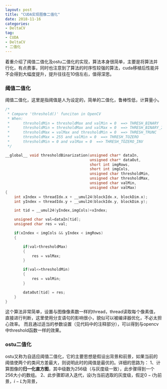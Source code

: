 ```yaml
---
layout: post
title: "CUDA实现图像二值化"
date: 2018-11-16
categories:
- DeltaCV
tag:
- CUDA
- DeltaCV
- 二值化
---
```


着重介绍了阈值二值化及ostu二值化的实现，算法本身很简单，主要是将算法并行化，有点费事，同时也注意到了算法的时序性较强的算法，cuda移植后性能并不会得到大幅度提升，提升往往在10倍左右，值得深思。

### 阈值二值化
阈值二值化，这里是指阈值是人为设定的，简单的二值化，鲁棒性低，计算量小。
```cpp
/*
 * Compare 'threshold()' funciton in OpenCV
 * When:
 *      thresholdMin = thresholdMax and valMin = 0  ==> THRESH_BINARY
 *      thresholdMin = thresholdMax and valMax = 0  ==> THRESH_BINARY_INV
 *      thresholdMax = valMax and thresholdMin = 0  ==> THRESH_TRUNC
 *      thresholdMax = 255 and valMin = 0  ==> THRESH_TOZERO
 *      thresholdMin = 0 and valMax = 0  ==> THRESH_TOZERO_INV
 */

__global__ void thresholdBinarization(unsigned char* dataIn,
                                      unsigned char* dataOut,
                                      short int imgRows,
                                      short int imgCols,
                                      unsigned char thresholdMin,
                                      unsigned char thresholdMax,
                                      unsigned char valMin,
                                      unsigned char valMax)
{
    int xIndex = threadIdx.x + __umul24(blockIdx.x, blockDim.x);
    int yIndex = threadIdx.y + __umul24(blockIdx.y, blockDim.y);

    int tid = __umul24(yIndex,imgCols)+xIndex;

    unsigned char val=dataIn[tid];
    unsigned char res = val;

    if(xIndex < imgCols && yIndex < imgRows)
    {

        if(val>thresholdMax)
        {
            res = valMax;
        }

        if(val<=thresholdMin)
        {
            res = valMin;
        }

        dataOut[tid] = res;
    }
}
```
这个算法非常简单，设置与图像像素数一样的thread，thread读取每个像素值，直接进行判断，这里使用分支语句的影响很小，貌似可以被编译器优化，不必太担心效率。
而且通过适当的参数设置（见代码中的注释部分），可以得到与opencv中threshold函数一样的效果。

### ostu二值化

ostu又称为自适应阈值二值化，它的主要思想是假设出背景和前景，如果当前的阈值使两个的类间方差最大，则说明此时的阈值是最优的。详细的思路为：
1、计算图像的**归一化直方图**，其中级数为256级（与灰度级一致），此步骤得到一个256大小的数组。
2、此步骤即进入迭代，设i为当前选取的灰度级，假定$0-i$为前景，$i-L$为背景，

